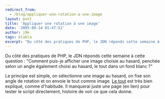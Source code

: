 ```yaml
---
redirect_from:
  - /blog/appliquer-une-rotation-a-une-image
layout: post
title: 'Appliquer une rotation à une image'
date: '2005-09-14 01:47:52'
author: j0k
tags: blabla
excerpt: "Du côté des pratiques de PHP, le JDN réponds cette semaine à cette question : \"Comment puis-je afficher une image choisie au hasard, penchée selon un angle également choisi au hasard, le tout dans un fond blanc ?\"     \nLe principe est simple, on sélectionne une image au hasard, on fixe son angle de rotation et on envoie le tout comme image.   [Le      …"
---
```


Du côté des pratiques de PHP, le JDN réponds cette semaine à cette question : "Comment puis-je afficher une image choisie au hasard, penchée selon un angle également choisi au hasard, le tout dans un fond blanc ?"

Le principe est simple, on sélectionne une image au hasard, on fixe son angle de rotation et on envoie le tout comme image.   [Le tout](http://developpeur.journaldunet.com/tutoriel/php/050912-php-gd-rotation-image.shtml) est très bien expliqué, comme d'habitude. Il manquerai juste une page (en lien) pour tester le script directement, histoire de voir ce que cela donne.
